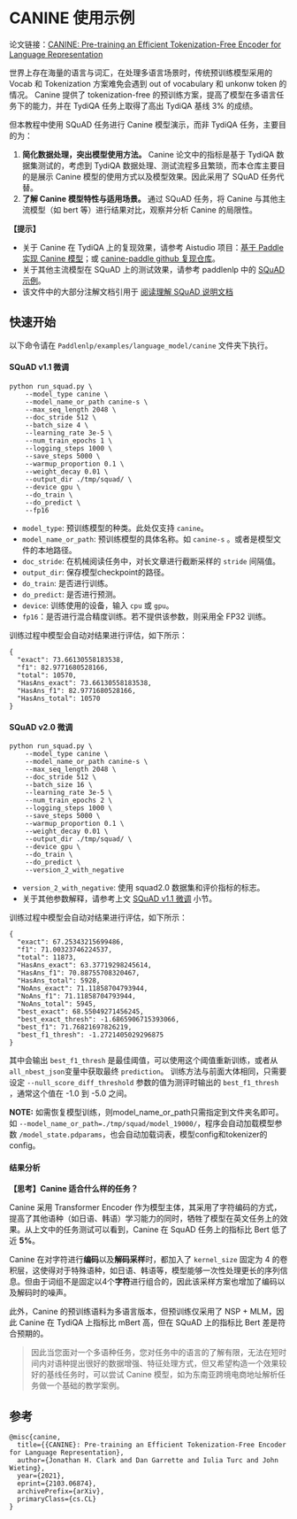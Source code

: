 # CANINE 使用示例

论文链接：[CANINE: Pre-training an Efficient Tokenization-Free Encoder for Language Representation](https://paperswithcode.com/paper/canine-pre-training-an-efficient-tokenization)

世界上存在海量的语言与词汇，在处理多语言场景时，传统预训练模型采用的 Vocab 和 Tokenization 方案难免会遇到 out of vocabulary 和 unkonw token 的情况。 Canine 提供了 tokenization-free 的预训练方案，提高了模型在多语言任务下的能力，并在 TydiQA 任务上取得了高出 TydiQA 基线 3% 的成绩。

但本教程中使用 SQuAD 任务进行 Canine 模型演示，而非 TydiQA 任务，主要目的为：

1. **简化数据处理，突出模型使用方法。** Canine 论文中的指标是基于 TydiQA 数据集测试的，考虑到 TydiQA 数据处理、测试流程多且繁琐，而本仓库主要目的是展示 Canine 模型的使用方式以及模型效果。因此采用了 SQuAD 任务代替。
2. **了解 Canine 模型特性与适用场景。** 通过 SQuAD 任务，将 Canine 与其他主流模型（如 bert 等）进行结果对比，观察并分析 Canine 的局限性。

**【提示】**

+ 关于 Canine 在 TydiQA 上的复现效果，请参考 Aistudio 项目：[基于 Paddle 实现 Canine 模型](https://aistudio.baidu.com/aistudio/projectdetail/4063353?contributionType=1&shared=1)；或 [canine-paddle github 复现仓库](https://github.com/kevinng77/canine_paddle)。
+ 关于其他主流模型在 SQuAD 上的测试效果，请参考 paddlenlp 中的 [SQuAD 示例](https://github.com/PaddlePaddle/PaddleNLP/tree/develop/examples/machine_reading_comprehension/SQuAD)。
+ 该文件中的大部分注解文档引用于 [阅读理解 SQuAD 说明文档](https://github.com/PaddlePaddle/PaddleNLP/blob/develop/examples/machine_reading_comprehension/SQuAD/README.md)

## 快速开始

以下命令请在 `Paddlenlp/examples/language_model/canine` 文件夹下执行。

#### SQuAD v1.1 微调

```shell
python run_squad.py \
    --model_type canine \
    --model_name_or_path canine-s \
    --max_seq_length 2048 \
    --doc_stride 512 \
    --batch_size 4 \
    --learning_rate 3e-5 \
    --num_train_epochs 1 \
    --logging_steps 1000 \
    --save_steps 5000 \
    --warmup_proportion 0.1 \
    --weight_decay 0.01 \
    --output_dir ./tmp/squad/ \
    --device gpu \
    --do_train \
    --do_predict \
    --fp16
```

* `model_type`: 预训练模型的种类。此处仅支持 `canine`。
* `model_name_or_path`: 预训练模型的具体名称。如 `canine-s` 。或者是模型文件的本地路径。
* `doc_stride`: 在机械阅读任务中，对长文章进行截断采样的 `stride` 间隔值。
* `output_dir`: 保存模型checkpoint的路径。
* `do_train`: 是否进行训练。
* `do_predict`: 是否进行预测。
* `device`:  训练使用的设备，输入 `cpu` 或 `gpu`。
* `fp16`：是否进行混合精度训练。若不提供该参数，则采用全 FP32 训练。

训练过程中模型会自动对结果进行评估，如下所示：

```shell
{
  "exact": 73.66130558183538,
  "f1": 82.9771680528166,
  "total": 10570,
  "HasAns_exact": 73.66130558183538,
  "HasAns_f1": 82.9771680528166,
  "HasAns_total": 10570
}
```

#### SQuAD v2.0 微调

```shell
python run_squad.py \
    --model_type canine \
    --model_name_or_path canine-s \
    --max_seq_length 2048 \
    --doc_stride 512 \
    --batch_size 16 \
    --learning_rate 3e-5 \
    --num_train_epochs 2 \
    --logging_steps 1000 \
    --save_steps 5000 \
    --warmup_proportion 0.1 \
    --weight_decay 0.01 \
    --output_dir ./tmp/squad/ \
    --device gpu \
    --do_train \
    --do_predict \
    --version_2_with_negative
```

+ `version_2_with_negative`: 使用 squad2.0 数据集和评价指标的标志。
+ 关于其他参数解释，请参考上文 [SQuAD v1.1 微调]() 小节。

训练过程中模型会自动对结果进行评估，如下所示：

```shell
{
  "exact": 67.25343215699486,
  "f1": 71.00323746224537,
  "total": 11873,
  "HasAns_exact": 63.37719298245614,
  "HasAns_f1": 70.88755708320467,
  "HasAns_total": 5928,
  "NoAns_exact": 71.11858704793944,
  "NoAns_f1": 71.11858704793944,
  "NoAns_total": 5945,
  "best_exact": 68.55049271456245,
  "best_exact_thresh": -1.6865906715393066,
  "best_f1": 71.76821697826219,
  "best_f1_thresh": -1.2721405029296875
}
```

其中会输出 `best_f1_thresh` 是最佳阈值，可以使用这个阈值重新训练，或者从 `all_nbest_json`变量中获取最终 `prediction`。 训练方法与前面大体相同，只需要设定 `--null_score_diff_threshold` 参数的值为测评时输出的 `best_f1_thresh` ，通常这个值在 -1.0 到 -5.0 之间。

**NOTE:** 如需恢复模型训练，则model_name_or_path只需指定到文件夹名即可。如 `--model_name_or_path=./tmp/squad/model_19000/`，程序会自动加载模型参数 `/model_state.pdparams`，也会自动加载词表，模型config和tokenizer的config。

#### **结果分析**

**【思考】Canine 适合什么样的任务？**

Canine 采用 Transformer Encoder 作为模型主体，其采用了字符编码的方式，提高了其他语种（如日语、韩语）学习能力的同时，牺牲了模型在英文任务上的效果。从上文中的任务测试可以看到，Canine 在 SquAD 任务上的指标比 Bert 低了近 **5%**。

Canine 在对字符进行**编码**以及**解码采样**时，都加入了 `kernel_size` 固定为 4 的卷积层，这使得对于特殊语种，如日语、韩语等，模型能够一次性处理更长的序列信息。但由于词组不是固定以4个**字符**进行组合的，因此该采样方案也增加了编码以及解码时的噪声。

此外，Canine 的预训练语料为多语言版本，但预训练仅采用了 NSP + MLM，因此 Canine 在 TydiQA 上指标比 mBert 高，但在 SQuAD 上的指标比 Bert 差是符合预期的。

> 因此当您面对一个多语种任务，您对任务中的语言的了解有限，无法在短时间内对语种提出很好的数据增强、特征处理方式，但又希望构造一个效果较好的基线任务时，可以尝试 Canine 模型，如为东南亚跨境电商地址解析任务做一个基础的教学案例。

## 参考

```
@misc{canine,
  title={{CANINE}: Pre-training an Efficient Tokenization-Free Encoder for Language Representation},
  author={Jonathan H. Clark and Dan Garrette and Iulia Turc and John Wieting},
  year={2021},
  eprint={2103.06874},
  archivePrefix={arXiv},
  primaryClass={cs.CL}
}
```
